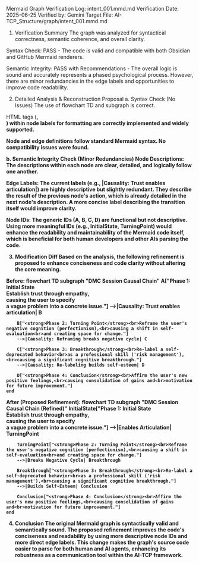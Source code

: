 Mermaid Graph Verification Log: intent_001.mmd.md
Verification Date: 2025-06-25
Verified by: Gemini
Target File: AI-TCP_Structure/graph/intent_001.mmd.md

1. Verification Summary
The graph was analyzed for syntactical correctness, semantic coherence, and overall clarity.

Syntax Check: PASS - The code is valid and compatible with both Obsidian and GitHub Mermaid renderers.

Semantic Integrity: PASS with Recommendations - The overall logic is sound and accurately represents a phased psychological process. However, there are minor redundancies in the edge labels and opportunities to improve code readability.

2. Detailed Analysis & Reconstruction Proposal
a. Syntax Check (No Issues)
The use of flowchart TD and subgraph is correct.

HTML tags (<strong>, <br>) within node labels for formatting are correctly implemented and widely supported.

Node and edge definitions follow standard Mermaid syntax. No compatibility issues were found.

b. Semantic Integrity Check (Minor Redundancies)
Node Descriptions: The descriptions within each node are clear, detailed, and logically follow one another.

Edge Labels: The current labels (e.g., |Causality: Trust enables articulation|) are highly descriptive but slightly redundant. They describe the result of the previous node's action, which is already detailed in the next node's description. A more concise label describing the transition itself would improve clarity.

Node IDs: The generic IDs (A, B, C, D) are functional but not descriptive. Using more meaningful IDs (e.g., InitialState, TurningPoint) would enhance the readability and maintainability of the Mermaid code itself, which is beneficial for both human developers and other AIs parsing the code.

3. Modification Diff
Based on the analysis, the following refinement is proposed to enhance conciseness and code clarity without altering the core meaning.

Before:
flowchart TD
    subgraph "DMC Session Causal Chain"
        A["<strong>Phase 1: Initial State</strong><br>Establish trust through empathy,<br>causing the user to specify<br>a vague problem into a concrete issue."]
        -->|Causality: Trust enables articulation| B

        B["<strong>Phase 2: Turning Point</strong><br>Reframe the user's negative cognition (perfectionism),<br>causing a shift in self-evaluation<br>and creating space for change."]
        -->|Causality: Reframing breaks negative cycle| C

        C["<strong>Phase 3: Breakthrough</strong><br>Re-label a self-deprecated behavior<br>as a professional skill ('risk management'),<br>causing a significant cognitive breakthrough."]
        -->|Causality: Re-labeling builds self-esteem| D

        D["<strong>Phase 4: Conclusion</strong><br>Affirm the user's new positive feelings,<br>causing consolidation of gains and<br>motivation for future improvement."]
    end

After (Proposed Refinement):
flowchart TD
    subgraph "DMC Session Causal Chain (Refined)"
        InitialState["<strong>Phase 1: Initial State</strong><br>Establish trust through empathy,<br>causing the user to specify<br>a vague problem into a concrete issue."]
        -->|Enables Articulation| TurningPoint

        TurningPoint["<strong>Phase 2: Turning Point</strong><br>Reframe the user's negative cognition (perfectionism),<br>causing a shift in self-evaluation<br>and creating space for change."]
        -->|Breaks Negative Cycle| Breakthrough

        Breakthrough["<strong>Phase 3: Breakthrough</strong><br>Re-label a self-deprecated behavior<br>as a professional skill ('risk management'),<br>causing a significant cognitive breakthrough."]
        -->|Builds Self-Esteem| Conclusion

        Conclusion["<strong>Phase 4: Conclusion</strong><br>Affirm the user's new positive feelings,<br>causing consolidation of gains and<br>motivation for future improvement."]
    end

4. Conclusion
The original Mermaid graph is syntactically valid and semantically sound. The proposed refinement improves the code's conciseness and readability by using more descriptive node IDs and more direct edge labels. This change makes the graph's source code easier to parse for both human and AI agents, enhancing its robustness as a communication tool within the AI-TCP framework.